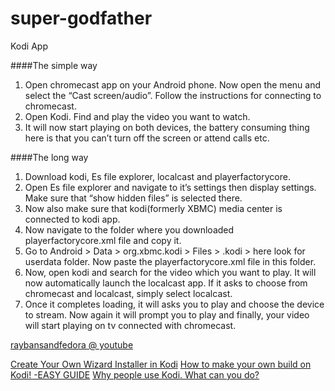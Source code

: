 # super-godfather
Kodi App


####The simple way

1. Open chromecast app on your Android phone. Now open the menu and select the “Cast screen/audio”. Follow the instructions for connecting to chromecast.
2. Open Kodi. Find and play the video you want to watch.
3. It will now start playing on both devices, the battery consuming thing here is that you can’t turn off the screen or attend calls etc.


####The long way

1. Download kodi, Es file explorer, localcast and playerfactorycore.
2. Open Es file explorer and navigate to it’s settings then display settings. Make sure that “show hidden files” is selected there.
3. Now also make sure that kodi(formerly XBMC) media center is connected to kodi app.
4. Now navigate to the folder where you downloaded playerfactorycore.xml file and copy it.
5. Go to Android > Data > org.xbmc.kodi > Files > .kodi > here look for userdata folder. Now paste the playerfactorycore.xml file in this folder.
6. Now, open kodi and search for the video which you want to play. It will now automatically launch the localcast app. If it asks to choose from chromecast and localcast, simply select localcast.
7. Once it completes loading, it will asks you to play and choose the device to stream.
Now again it will prompt you to play and finally, your video will start playing on tv connected with chromecast.

[raybansandfedora @ youtube](https://www.youtube.com/watch?v=3GdSsMmDCb8 "How to CAST KODI to Chromecast, Xbox One, APPLE TV or any DLNA Device For FREE")

[Create Your Own Wizard Installer in Kodi](https://www.youtube.com/watch?v=UPG4n-Q9m_s&feature=youtu.be)
[How to make your own build on Kodi! -EASY GUIDE](https://www.youtube.com/watch?v=SLmBuJl9214&feature=youtu.be)
[Why people use Kodi. What can you do?](https://www.youtube.com/watch?v=A8dmDPPmPaA&feature=youtu.be)
